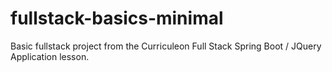 # fullstack-basics-minimal
Basic fullstack project from the Curriculeon Full Stack Spring Boot / JQuery Application lesson.
